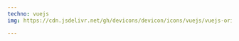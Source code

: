 ```yaml
---
techno: vuejs
img: https://cdn.jsdelivr.net/gh/devicons/devicon/icons/vuejs/vuejs-original.svg

---
```

